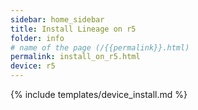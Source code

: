 ```yaml
---
sidebar: home_sidebar
title: Install Lineage on r5
folder: info
# name of the page (/{{permalink}}.html)
permalink: install_on_r5.html
device: r5
---
```

{% include templates/device_install.md %}
